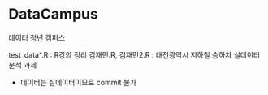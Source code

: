 # DataCampus


데이터 청년 캠퍼스 

test_data*.R : R강의 정리
김재민.R, 김재민2.R : 대전광역시 지하철 승하차 실데이터 분석 과제



* 데이터는 실데이터이므로 commit 불가
